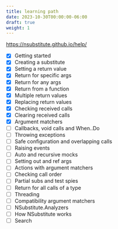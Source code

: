 ```yaml
---
title: learning path
date: 2023-10-30T00:00:00-06:00
draft: true
weight: 1
---
```


https://nsubstitute.github.io/help/

- [x] Getting started
- [x] Creating a substitute
- [x] Setting a return value
- [x] Return for specific args
- [x] Return for any args
- [x] Return from a function
- [x] Multiple return values
- [x] Replacing return values
- [x] Checking received calls
- [x] Clearing received calls
- [x] Argument matchers
- [ ] Callbacks, void calls and When..Do
- [ ] Throwing exceptions
- [ ] Safe configuration and overlapping calls
- [ ] Raising events
- [ ] Auto and recursive mocks
- [ ] Setting out and ref args
- [ ] Actions with argument matchers
- [ ] Checking call order
- [ ] Partial subs and test spies
- [ ] Return for all calls of a type
- [ ] Threading
- [ ] Compatibility argument matchers
- [ ] NSubstitute.Analyzers
- [ ] How NSubstitute works
- [ ] Search